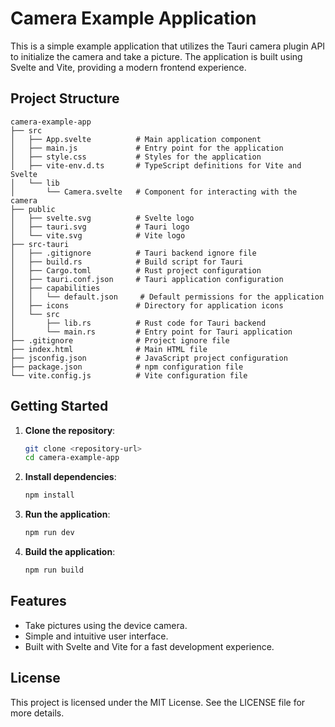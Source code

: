 # Camera Example Application

This is a simple example application that utilizes the Tauri camera plugin API to initialize the camera and take a picture. The application is built using Svelte and Vite, providing a modern frontend experience.

## Project Structure

```
camera-example-app
├── src
│   ├── App.svelte          # Main application component
│   ├── main.js             # Entry point for the application
│   ├── style.css           # Styles for the application
│   ├── vite-env.d.ts       # TypeScript definitions for Vite and Svelte
│   └── lib
│       └── Camera.svelte   # Component for interacting with the camera
├── public
│   ├── svelte.svg          # Svelte logo
│   ├── tauri.svg           # Tauri logo
│   └── vite.svg            # Vite logo
├── src-tauri
│   ├── .gitignore          # Tauri backend ignore file
│   ├── build.rs            # Build script for Tauri
│   ├── Cargo.toml          # Rust project configuration
│   ├── tauri.conf.json     # Tauri application configuration
│   ├── capabilities
│   │   └── default.json     # Default permissions for the application
│   ├── icons               # Directory for application icons
│   └── src
│       ├── lib.rs          # Rust code for Tauri backend
│       └── main.rs         # Entry point for Tauri application
├── .gitignore              # Project ignore file
├── index.html              # Main HTML file
├── jsconfig.json           # JavaScript project configuration
├── package.json            # npm configuration file
└── vite.config.js          # Vite configuration file
```

## Getting Started

1. **Clone the repository**:
   ```bash
   git clone <repository-url>
   cd camera-example-app
   ```

2. **Install dependencies**:
   ```bash
   npm install
   ```

3. **Run the application**:
   ```bash
   npm run dev
   ```

4. **Build the application**:
   ```bash
   npm run build
   ```

## Features

- Take pictures using the device camera.
- Simple and intuitive user interface.
- Built with Svelte and Vite for a fast development experience.

## License

This project is licensed under the MIT License. See the LICENSE file for more details.